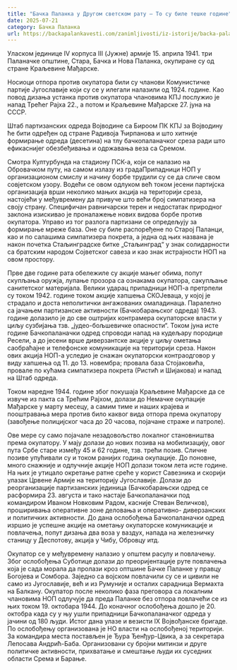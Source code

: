 ```yaml
---
title: "Бачка Паланка у Другом светском рату – То су биле тешке године"
date: 2025-07-21
category: Бачка Паланка
url: https://backapalankavesti.com/zanimljivosti/iz-istorije/backa-palanka-u-drugom-svetskom-ratu-to-su-bile-teske-godine21/
---
```


Уласком јединице IV корпуса III (Јужне) армије 15. априла 1941. три Паланачке општине, Стара, Бачка и Нова Паланка, окупиране су од стране Краљевине Мађарске.

Носиоци отпора против окупатора били су чланови Комунистичке партије Југославије који су се у илегали налазили од 1924. године. Као повод дизања устанка против окупатора члановима КПЈ послужио је напад Трећег Рајха 22., а потом и Краљевине Мађарске 27. јуна на СССР.

Штаб партизанских одреда Војводине са Бироом ПК КПЈ за Војводину ће бити одређен од стране Радивоја Ћирпанова и што хитније формирање одреда (десетина) на тлу бачкопаланачког среза ради што ефикаснијег обезбеђивања и одржавања веза са Сремом.

Смотра Културбунда на стадиону ПСК-а, који се налазио на Обровачком путу, на самом излазу из градаПрипадници НОП у организационом смислу и начину борбе трудили су се да сличе свом совјетском узору. Водећи се овом одлуком већ током јесени партијска организација врши неколико мањих акција на територији среза, настојећи у међувремену да привуче што већи број симпатизера на своју страну. Специфичан равничарски терен и недостатак природног заклона изискивао је проналажење нових видова борбе против окупатора. Управо из тог разлога партизани се опредељују за формирање мреже база. Оне су биле распоређене по Старој Паланци, као и по салашима симпатизера покрета, а једна од њих названа је након почетка Стаљинградске битке „Стаљинград“ у знак солидарности са братским народом Сојветског савеза и као знак истрајности НОП на овом простору.

Прве две године рата обележиле су акције мањег обима, попут скупљања оружја, лупање прозора са ознакама окупатора, сакупљање санитетског материјала. Велики ударац припадници НОП-а претрпели су током 1942. године током акције хапшења СКОЈеваца, у којој је страдало и доста неполитички ангажованих омаладинаца. Паралелно са јачањем партизанске активности (Бачкобарањског одреда) 1943. године долазило је до све оштријих контрамера окупаторске власти у циљу сузбијања тзв. „јудео-бољшевичке опасности“. Током јуна исте године Бачкопаланачки одред спроводи напад на кудељару породице Ресели, а до јесени врше диверзантске акције у циљу ометања саобраћајне и телефонске комуникације на територији среза. Након ових акција НОП-а уследио је снажан окупаторски контраодговор у виду хапшења од 11. до 13. новембра; провала база Стојаковића, провале по кућама симпатизера покрета (Ристић и Шијакова) и напад на Штаб одреда.

Током наредне 1944. године због покушаја Краљевине Мађарске да се извуче из пакта са Трећим Рајхом, долази до Немачке окупације Мађарске у марту месецу, а самим тиме и наших крајева и пооштравања мера против било каквог вида отпора према окупатору (завођење полицијског часа до 20 часова, појачане страже и патроле).

Ове мере су само појачале незадовољство локалног становништва према окупатору. У мају долази до нових позива на мобилизацију, овог пута Србе старе између 45 и 62 године, тзв. трећи позив. Сличне позиве упућивали су и током ранијих година окупације. До поновне, много снажније и одлучније акције НОП долази током лета исте године. На њих је утицало окретање ратне среће у корист Савезника и скорији улазак Црвене Армије на територију Југославије. Долази до реорганизације партизанских јединица (Бачкобарањски одред се расформира 23. августа и тако настаје Бачкопаланачки под командиром Иваном Новковим Радом, касније Стеван Величков), проширивања оперативне зоне деловања и оперативно- диверзанских и политичких активности. До дана ослобођења Бачкопаланачки одред изршио је успешне акције на ометању окупаторске комуникације и повлачења, попут дизања два воза у ваздух, напада на железничку станицу у Деспотову, акција у Чибу, Обровцу итд.

Окупатор се у међувремену налазио у општем расулу и повлачењу. Због ослобођења Суботице долази до преоријентације руте повлачења која је сада морала да пролази кроз оптшине Бачке Паланке у правцу Богојева и Сомбора. Заједно са војском повлачили су се и цивили не само из Југославије, већ и из Румуније и осталих сарадница Вермахта на Балкану. Окупатор после неколико фаза преговора са локалним члановима НОП одлучује да преда Паланке без отпора повлачећи се из њих током 19. октобара 1944. До коначног ослобођења дошло је 20. октобра када су у њу ушли припадници Бачкопаланачког одреда у јачини од 180 људи. Истог дана улазе и везисти IX Војвођанске бригаде. По ослобођењу организована је НО власти на ослобођеној територији. За командира места постављен је Ђура Ђенђур-Цвика, а за секретара Лепосава Андрић-Баба. Организовани су бројни митинзи и друге политичке активности, прихватање и смештање људи их суседних области Срема и Барање.
